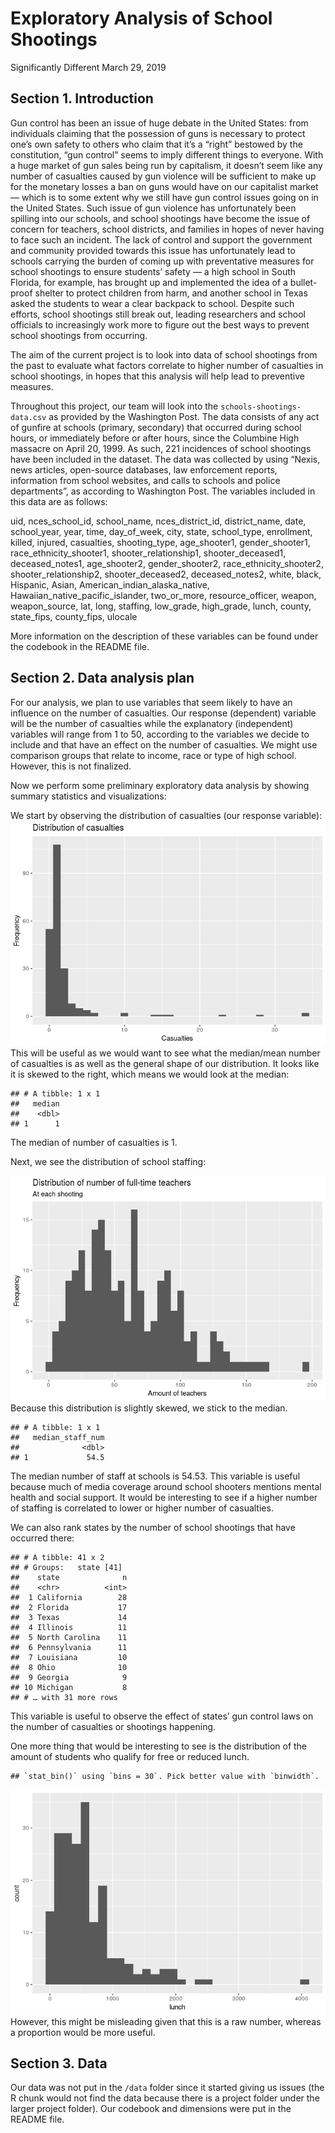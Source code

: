Exploratory Analysis of School Shootings
================
Significantly Different
March 29, 2019

## Section 1. Introduction

Gun control has been an issue of huge debate in the United States: from
individuals claiming that the possession of guns is necessary to protect
one’s own safety to others who claim that it’s a “right” bestowed by the
constitution, “gun control” seems to imply different things to everyone.
With a huge market of gun sales being run by capitalism, it doesn’t seem
like any number of casualties caused by gun violence will be sufficient
to make up for the monetary losses a ban on guns would have on our
capitalist market — which is to some extent why we still have gun
control issues going on in the United States. Such issue of gun violence
has unfortunately been spilling into our schools, and school shootings
have become the issue of concern for teachers, school districts, and
families in hopes of never having to face such an incident. The lack of
control and support the government and community provided towards this
issue has unfortunately lead to schools carrying the burden of coming up
with preventative measures for school shootings to ensure students’
safety — a high school in South Florida, for example, has brought up and
implemented the idea of a bullet-proof shelter to protect children from
harm, and another school in Texas asked the students to wear a clear
backpack to school. Despite such efforts, school shootings still break
out, leading researchers and school officials to increasingly work more
to figure out the best ways to prevent school shootings from occurring.

The aim of the current project is to look into data of school shootings
from the past to evaluate what factors correlate to higher number of
casualties in school shootings, in hopes that this analysis will help
lead to preventive measures.

Throughout this project, our team will look into the
`schools-shootings-data.csv` as provided by the Washington Post. The
data consists of any act of gunfire at schools (primary, secondary) that
occurred during school hours, or immediately before or after hours,
since the Columbine High massacre on April 20, 1999. As such, 221
incidences of school shootings have been included in the dataset. The
data was collected by using “Nexis, news articles, open-source
databases, law enforcement reports, information from school websites,
and calls to schools and police departments”, as according to Washington
Post. The variables included in this data are as follows:

uid, nces\_school\_id, school\_name, nces\_district\_id, district\_name,
date, school\_year, year, time, day\_of\_week, city, state,
school\_type, enrollment, killed, injured, casualties, shooting\_type,
age\_shooter1, gender\_shooter1, race\_ethnicity\_shooter1,
shooter\_relationship1, shooter\_deceased1, deceased\_notes1,
age\_shooter2, gender\_shooter2, race\_ethnicity\_shooter2,
shooter\_relationship2, shooter\_deceased2, deceased\_notes2, white,
black, Hispanic, Asian, American\_indian\_alaska\_native,
Hawaiian\_native\_pacific\_islander, two\_or\_more, resource\_officer,
weapon, weapon\_source, lat, long, staffing, low\_grade, high\_grade,
lunch, county, state\_fips, county\_fips, ulocale

More information on the description of these variables can be found
under the codebook in the README file.

## Section 2. Data analysis plan

For our analysis, we plan to use variables that seem likely to have an
influence on the number of casualties. Our response (dependent) variable
will be the number of casualties while the explanatory (independent)
variables will range from 1 to 50, according to the variables we decide
to include and that have an effect on the number of casualties. We might
use comparison groups that relate to income, race or type of high
school. However, this is not finalized.

Now we perform some preliminary exploratory data analysis by showing
summary statistics and visualizations:

We start by observing the distribution of casualties (our response
variable): ![](proposal_files/figure-gfm/summ-stats-1.png)<!-- --> This
will be useful as we would want to see what the median/mean number of
casualties is as well as the general shape of our distribution. It looks
like it is skewed to the right, which means we would look at the median:

    ## # A tibble: 1 x 1
    ##   median
    ##    <dbl>
    ## 1      1

The median of number of casualties is 1.

Next, we see the distribution of school staffing:

![](proposal_files/figure-gfm/staff-viz-1.png)<!-- --> Because this
distribution is slightly skewed, we stick to the median.

    ## # A tibble: 1 x 1
    ##   median_staff_num
    ##              <dbl>
    ## 1             54.5

The median number of staff at schools is 54.53. This variable is useful
because much of media coverage around school shooters mentions mental
health and social support. It would be interesting to see if a higher
number of staffing is correlated to lower or higher number of
casualties.

We can also rank states by the number of school shootings that have
occurred there:

    ## # A tibble: 41 x 2
    ## # Groups:   state [41]
    ##    state              n
    ##    <chr>          <int>
    ##  1 California        28
    ##  2 Florida           17
    ##  3 Texas             14
    ##  4 Illinois          11
    ##  5 North Carolina    11
    ##  6 Pennsylvania      11
    ##  7 Louisiana         10
    ##  8 Ohio              10
    ##  9 Georgia            9
    ## 10 Michigan           8
    ## # … with 31 more rows

This variable is useful to observe the effect of states’ gun control
laws on the number of casualties or shootings happening.

One more thing that would be interesting to see is the distribution of
the amount of students who qualify for free or reduced
    lunch.

    ## `stat_bin()` using `bins = 30`. Pick better value with `binwidth`.

![](proposal_files/figure-gfm/lunch-viz-1.png)<!-- --> However, this
might be misleading given that this is a raw number, whereas a
proportion would be more useful.

## Section 3. Data

Our data was not put in the `/data` folder since it started giving us
issues (the R chunk would not find the data because there is a project
folder under the larger project folder). Our codebook and dimensions
were put in the README file.
